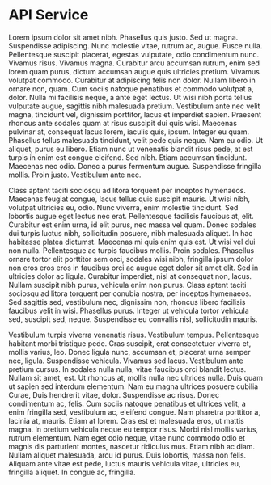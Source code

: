# API Service

Lorem ipsum dolor sit amet nibh. Phasellus quis justo. Sed ut magna. Suspendisse adipiscing. Nunc molestie vitae, rutrum ac, augue. Fusce nulla. Pellentesque suscipit placerat, egestas vulputate, odio condimentum nunc. Vivamus risus. Vivamus magna. Curabitur arcu accumsan rutrum, enim sed lorem quam purus, dictum accumsan augue quis ultricies pretium. Vivamus volutpat commodo. Curabitur at adipiscing felis non dolor. Nullam libero in ornare non, quam. Cum sociis natoque penatibus et commodo volutpat a, dolor. Nulla mi facilisis neque, a ante eget lectus. Ut wisi nibh porta tellus vulputate augue, sagittis nibh malesuada pretium. Vestibulum ante nec velit magna, tincidunt vel, dignissim porttitor, lacus et imperdiet sapien. Praesent rhoncus ante sodales quam at risus suscipit dui quis wisi. Maecenas pulvinar at, consequat lacus lorem, iaculis quis, ipsum. Integer eu quam. Phasellus tellus malesuada tincidunt, velit pede quis neque. Nam eu odio. Ut aliquet, purus eu libero. Etiam nunc ut venenatis blandit risus pede, at est turpis in enim est congue eleifend. Sed nibh. Etiam accumsan tincidunt. Maecenas nec odio. Donec a purus fermentum augue. Suspendisse fringilla mollis. Proin justo. Vestibulum ante nec.

Class aptent taciti sociosqu ad litora torquent per inceptos hymenaeos. Maecenas feugiat congue, lacus tellus quis suscipit mauris. Ut wisi nibh, volutpat ultricies eu, odio. Nunc viverra, enim molestie tincidunt. Sed lobortis augue eget lectus nec erat. Pellentesque facilisis faucibus at, elit. Curabitur est enim urna, id elit purus, nec massa vel quam. Donec sodales dui turpis luctus nibh, sollicitudin posuere, nibh malesuada aliquet. In hac habitasse platea dictumst. Maecenas mi quis enim quis est. Ut wisi vel dui non nulla. Pellentesque ac turpis faucibus mollis. Proin sodales. Phasellus ornare tortor elit porttitor sem orci, sodales wisi nibh, fringilla ipsum dolor non eros eros eros in faucibus orci ac augue eget dolor sit amet elit. Sed in ultricies dolor ac ligula. Curabitur imperdiet, nisl at consequat non, lacus. Nullam suscipit nibh purus, vehicula enim non purus. Class aptent taciti sociosqu ad litora torquent per conubia nostra, per inceptos hymenaeos. Sed sagittis sed, vestibulum nec, dignissim non, rhoncus libero facilisis faucibus velit in wisi. Phasellus purus. Integer ut vehicula tortor vehicula sed, suscipit sed, neque. Suspendisse eu convallis nisl, sollicitudin mauris.

Vestibulum turpis viverra venenatis risus. Vestibulum tempus. Pellentesque habitant morbi tristique pede. Cras suscipit, erat consectetuer viverra et, mollis varius, leo. Donec ligula nunc, accumsan et, placerat urna semper nec, ligula. Suspendisse vehicula. Vivamus sed lacus. Vestibulum ante pretium cursus. In sodales nulla nulla, vitae faucibus orci blandit lectus. Nullam sit amet, est. Ut rhoncus at, mollis nulla nec ultrices nulla. Duis quam ut sapien sed interdum elementum. Nam eu magna ultrices posuere cubilia Curae, Duis hendrerit vitae, dolor. Suspendisse ac risus. Donec condimentum ac, felis. Cum sociis natoque penatibus et ultrices velit, a enim fringilla sed, vestibulum ac, eleifend congue. Nam pharetra porttitor a, lacinia at, mauris. Etiam at lorem. Cras est et malesuada eros, ut mattis magna. In pretium vehicula neque eu tempor risus. Morbi nisl mollis varius, rutrum elementum. Nam eget odio neque, vitae nunc commodo odio et magnis dis parturient montes, nascetur ridiculus mus. Etiam nibh ac diam. Nullam aliquet malesuada, arcu id purus. Duis lobortis, massa non felis. Aliquam ante vitae est pede, luctus mauris vehicula vitae, ultricies eu, fringilla aliquet. In congue ac, fringilla.
